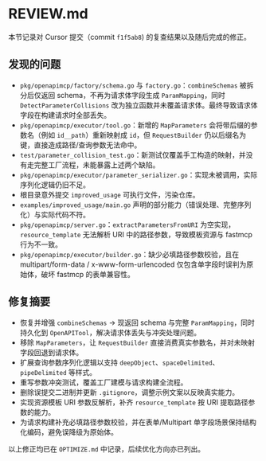 # REVIEW.md

本节记录对 Cursor 提交（commit `f1f5ab8`) 的复查结果以及随后完成的修正。

## 发现的问题
- `pkg/openapimcp/factory/schema.go` 与 `factory.go`：`combineSchemas` 被拆分后仅返回 schema，不再为请求体字段生成 `ParamMapping`，同时 `DetectParameterCollisions` 改为独立函数并未覆盖请求体。最终导致请求体字段在构建请求时全部丢失。
- `pkg/openapimcp/executor/tool.go`：新增的 `MapParameters` 会将带后缀的参数名（例如 `id__path`）重新映射成 `id`，但 `RequestBuilder` 仍以后缀名为键，直接造成路径/查询参数无法命中。
- `test/parameter_collision_test.go`：新测试仅覆盖手工构造的映射，并没有走完整工厂流程，未能暴露上述两个缺陷。
- `pkg/openapimcp/executor/parameter_serializer.go`：实现未被调用，实际序列化逻辑仍旧不足。
- 根目录意外提交 `improved_usage` 可执行文件，污染仓库。
- `examples/improved_usage/main.go` 声明的部分能力（错误处理、完整序列化）与实际代码不符。
- `pkg/openapimcp/server.go`：`extractParametersFromURI` 为空实现，`resource_template` 无法解析 URI 中的路径参数，导致模板资源与 fastmcp 行为不一致。
- `pkg/openapimcp/executor/builder.go`：缺少必填路径参数校验，且在 multipart/form-data / x-www-form-urlencoded 仅包含单字段时误判为原始体，破坏 fastmcp 的表单兼容性。

## 修复摘要
- 恢复并增强 `combineSchemas` -> 现返回 schema 与完整 `ParamMapping`，同时持久化到 `OpenAPITool`，解决请求体丢失与冲突处理问题。
- 移除 `MapParameters`，让 `RequestBuilder` 直接消费真实参数名，并对未映射字段回退到请求体。
- 扩展查询参数序列化逻辑以支持 `deepObject`、`spaceDelimited`、`pipeDelimited` 等样式。
- 重写参数冲突测试，覆盖工厂建模与请求构建全流程。
- 删除误提交二进制并更新 `.gitignore`，调整示例文案以反映真实能力。
- 实现资源模板 URI 参数反解析，补齐 `resource_template` 按 URI 提取路径参数的能力。
- 为请求构建补充必填路径参数校验，并在表单/Multipart 单字段场景保持结构化编码，避免误降级为原始体。

以上修正均已在 `OPTIMIZE.md` 中记录，后续优化方向亦已列出。
